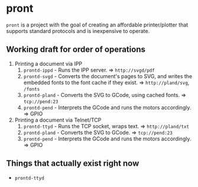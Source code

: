 # pront

`pront` is a project with the goal of creating an affordable printer/plotter that supports standard protocols and is inexpensive to operate.

## Working draft for order of operations

1. Printing a document via IPP
   1. `prontd-ippd` - Runs the IPP server. => `http://svgd/pdf`
   2. `prontd-svgd` - Converts the document's pages to SVG, and writes the embedded fonts to the font cache if they exist. => `http://pland/svg`, `/fonts`
   3. `prontd-pland` - Converts the SVG to GCode, using cached fonts. => `tcp://pend:23`
   4. `prontd-pend` - Interprets the GCode and runs the motors accordingly. => GPIO
2. Printing a document via Telnet/TCP
   1. `prontd-ttyd` - Runs the TCP socket, wraps text. => `http://pland/txt`
   2. `prontd-pland` - Converts the SVG to GCode. => `tcp://pend:23`
   3. `prontd-pend` - Interprets the GCode and runs the motors accordingly. => GPIO

## Things that actually exist right now

* `prontd-ttyd`